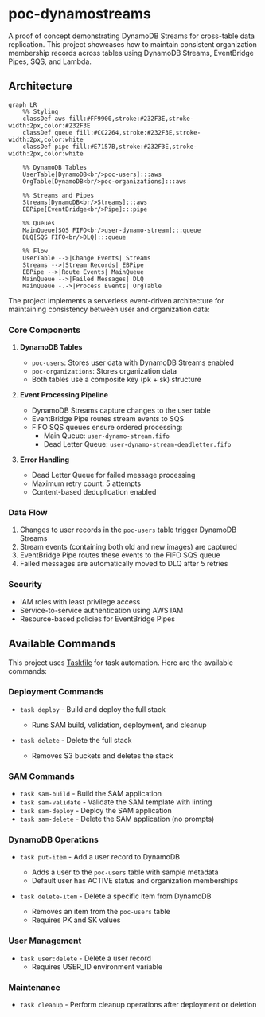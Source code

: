# poc-dynamostreams

A proof of concept demonstrating DynamoDB Streams for cross-table data replication. This project showcases how to maintain consistent organization membership records across tables using DynamoDB Streams, EventBridge Pipes, SQS, and Lambda.

## Architecture

```mermaid
graph LR
    %% Styling
    classDef aws fill:#FF9900,stroke:#232F3E,stroke-width:2px,color:#232F3E
    classDef queue fill:#CC2264,stroke:#232F3E,stroke-width:2px,color:white
    classDef pipe fill:#E7157B,stroke:#232F3E,stroke-width:2px,color:white

    %% DynamoDB Tables
    UserTable[DynamoDB<br/>poc-users]:::aws
    OrgTable[DynamoDB<br/>poc-organizations]:::aws
    
    %% Streams and Pipes
    Streams[DynamoDB<br/>Streams]:::aws
    EBPipe[EventBridge<br/>Pipe]:::pipe
    
    %% Queues
    MainQueue[SQS FIFO<br/>user-dynamo-stream]:::queue
    DLQ[SQS FIFO<br/>DLQ]:::queue
    
    %% Flow
    UserTable -->|Change Events| Streams
    Streams -->|Stream Records| EBPipe
    EBPipe -->|Route Events| MainQueue
    MainQueue -->|Failed Messages| DLQ
    MainQueue -.->|Process Events| OrgTable

```

The project implements a serverless event-driven architecture for maintaining consistency between user and organization data:

### Core Components

1. **DynamoDB Tables**
   - `poc-users`: Stores user data with DynamoDB Streams enabled
   - `poc-organizations`: Stores organization data
   - Both tables use a composite key (pk + sk) structure

2. **Event Processing Pipeline**
   - DynamoDB Streams capture changes to the user table
   - EventBridge Pipe routes stream events to SQS
   - FIFO SQS queues ensure ordered processing:
     - Main Queue: `user-dynamo-stream.fifo`
     - Dead Letter Queue: `user-dynamo-stream-deadletter.fifo`

3. **Error Handling**
   - Dead Letter Queue for failed message processing
   - Maximum retry count: 5 attempts
   - Content-based deduplication enabled

### Data Flow

1. Changes to user records in the `poc-users` table trigger DynamoDB Streams
2. Stream events (containing both old and new images) are captured
3. EventBridge Pipe routes these events to the FIFO SQS queue
4. Failed messages are automatically moved to DLQ after 5 retries

### Security

- IAM roles with least privilege access
- Service-to-service authentication using AWS IAM
- Resource-based policies for EventBridge Pipes

## Available Commands

This project uses [Taskfile](https://taskfile.dev/) for task automation. Here are the available commands:

### Deployment Commands

- `task deploy` - Build and deploy the full stack
  - Runs SAM build, validation, deployment, and cleanup

- `task delete` - Delete the full stack
  - Removes S3 buckets and deletes the stack

### SAM Commands

- `task sam-build` - Build the SAM application
- `task sam-validate` - Validate the SAM template with linting
- `task sam-deploy` - Deploy the SAM application
- `task sam-delete` - Delete the SAM application (no prompts)

### DynamoDB Operations

- `task put-item` - Add a user record to DynamoDB
  - Adds a user to the `poc-users` table with sample metadata
  - Default user has ACTIVE status and organization memberships

- `task delete-item` - Delete a specific item from DynamoDB
  - Removes an item from the `poc-users` table
  - Requires PK and SK values

### User Management

- `task user:delete` - Delete a user record
  - Requires USER_ID environment variable

### Maintenance

- `task cleanup` - Perform cleanup operations after deployment or deletion
